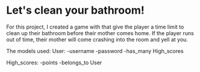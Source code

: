 # Let's clean your bathroom! 

For this project, I created a game with that give the player a time limit to clean up their bathroom before their mother comes home. If the player runs out of time, their mother will come crashing into the room and yell at you.

The models used:
User:
-username
-password
-has_many High_scores

High_scores:
-points
-belongs_to User